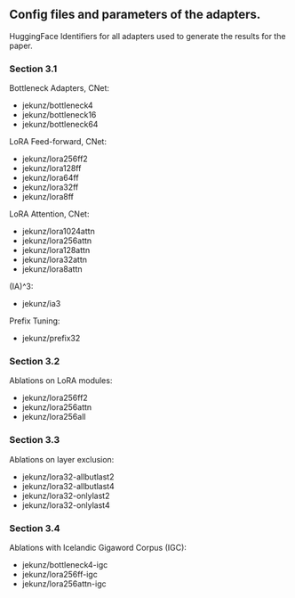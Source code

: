 ## Config files and parameters of the adapters.

HuggingFace Identifiers for all adapters used to generate the results for the paper. 

### Section 3.1
Bottleneck Adapters, CNet: 
* jekunz/bottleneck4
* jekunz/bottleneck16
* jekunz/bottleneck64

LoRA Feed-forward, CNet: 
* jekunz/lora256ff2
* jekunz/lora128ff
* jekunz/lora64ff
* jekunz/lora32ff
* jekunz/lora8ff

LoRA Attention, CNet: 
* jekunz/lora1024attn
* jekunz/lora256attn
* jekunz/lora128attn
* jekunz/lora32attn
* jekunz/lora8attn

(IA)^3: 
* jekunz/ia3

Prefix Tuning: 
* jekunz/prefix32

### Section 3.2
Ablations on LoRA modules: 
* jekunz/lora256ff2
* jekunz/lora256attn
* jekunz/lora256all

### Section 3.3
Ablations on layer exclusion: 
* jekunz/lora32-allbutlast2
* jekunz/lora32-allbutlast4
* jekunz/lora32-onlylast2
* jekunz/lora32-onlylast4

### Section 3.4
Ablations with Icelandic Gigaword Corpus (IGC): 
* jekunz/bottleneck4-igc
* jekunz/lora256ff-igc
* jekunz/lora256attn-igc
